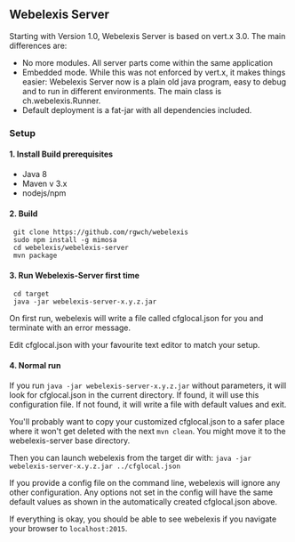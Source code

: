 ## Webelexis Server

Starting with Version 1.0, Webelexis Server is based on vert.x 3.0. The main differences are:

* No more modules. All server parts come within the same application
* Embedded mode. While this was not enforced by vert.x, it makes things easier: Webelexis Server now is a plain old java program, easy to
debug and to run in different environments. The main class is ch.webelexis.Runner.
* Default deployment is a fat-jar with all dependencies included.

### Setup

#### 1. Install Build prerequisites

* Java 8
* Maven v 3.x
* nodejs/npm

#### 2. Build

     git clone https://github.com/rgwch/webelexis
     sudo npm install -g mimosa
     cd webelexis/webelexis-server
     mvn package
    
#### 3. Run Webelexis-Server first time

     cd target
     java -jar webelexis-server-x.y.z.jar
    
On first run, webelexis will write a file called cfglocal.json for you and terminate with an error message.

Edit cfglocal.json with your favourite text editor to match your setup. 


#### 4. Normal run

If you run `java -jar webelexis-server-x.y.z.jar` without parameters, it will look for cfglocal.json in the current directory. If found, 
it will use this configuration file. If not found, it will write a file with default values and exit.

You'll probably want to copy your customized cfglocal.json to a safer place where it won't get deleted with the next `mvn clean`. You might move it to the webelexis-server base directory.

Then you can launch webelexis from the target dir with: `java -jar webelexis-server-x.y.z.jar ../cfglocal.json` 

If you provide a config file on the command line, webelexis will ignore any other configuration. Any options not set in the config will have the same default values as shown in the automatically created cfglocal.json above.


If everything is okay, you should be able to see webelexis if you navigate your browser to `localhost:2015`.
    
    
